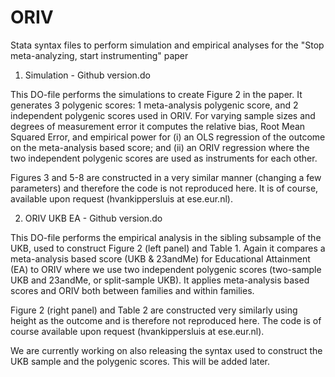 # ORIV
Stata syntax files to perform simulation and empirical analyses for the "Stop meta-analyzing, start instrumenting" paper

1. Simulation - Github version.do

This DO-file performs the simulations to create Figure 2 in the paper. 
It generates 3 polygenic scores: 1 meta-analysis polygenic score, and 2 independent polygenic scores used in ORIV. For varying sample sizes and degrees of measurement error it computes the relative bias, Root Mean Squared Error, and empirical power for (i) an OLS regression of the outcome on the meta-analysis based score; and (ii) an ORIV regression where the two independent polygenic scores are used as instruments for each other. 

Figures 3 and 5-8 are constructed in a very similar manner (changing a few parameters) and therefore the code is not reproduced here. It is of course, available upon request (hvankippersluis at ese.eur.nl). 

2. ORIV UKB EA - Github version.do

This DO-file performs the empirical analysis in the sibling subsample of the UKB, used to construct Figure 2 (left panel) and Table 1. Again it compares a meta-analysis based score (UKB & 23andMe) for Educational Attainment (EA) to ORIV where we use two independent polygenic scores (two-sample UKB and 23andMe, or split-sample UKB). It applies meta-analysis based scores and ORIV both between families and within families. 

Figure 2 (right panel) and Table 2 are constructed very similarly using height as the outcome and is therefore not reproduced here. The code is of course available upon request (hvankippersluis at ese.eur.nl). 

We are currently working on also releasing the syntax used to construct the UKB sample and the polygenic scores. This will be added later. 
